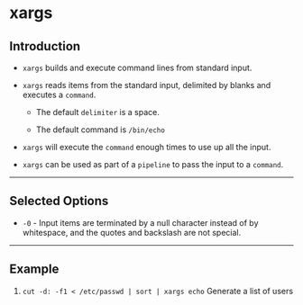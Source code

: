 # xargs

## Introduction

* `xargs` builds and execute command lines from standard input.

* `xargs` reads items from the standard input, delimited by blanks and executes a `command`.

    * The default `delimiter` is a space.

    * The default command is `/bin/echo`

* `xargs` will execute the `command` enough times to use up all the input.

* `xargs` can be used as part of a `pipeline` to pass the input to a `command`.

---

## Selected Options

* `-0` - Input items are terminated by a null character instead of by whitespace, and the quotes and backslash are not special.

---

## Example

1. `cut -d: -f1 < /etc/passwd | sort | xargs echo` Generate a list of users
